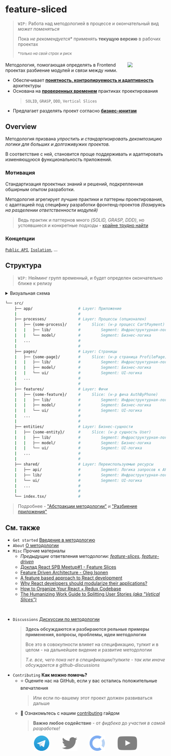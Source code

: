 # feature-sliced

> `WIP:` Работа над методологией в процессе и окончательный вид *может поменяться*
>
> Пока *не рекомендуется** применять **текущую версию** в рабочих проектах 
>
> <sup>**только на свой страх и риск*</sup>

<!-- 🏅 Add badges -->

<!--
[npm]: https://www.npmjs.com/package/NPM_PACKAGE

[![npm](https://img.shields.io/npm/v/NPM_PACKAGE?style=flat-square)][npm]
[![npm](https://img.shields.io/npm/dw/NPM_PACKAGE?style=flat-square)][npm]
[![npm bundle size](https://img.shields.io/bundlephobia/min/NPM_PACKAGE?style=flat-square)][npm]
[![Hits](https://hits.seeyoufarm.com/api/count/incr/badge.svg?url=https%3A%2F%2Fgithub.com%2FOWNER%2FREPO&count_bg=%2379C83D&title_bg=%23555555&icon=&icon_color=%23E7E7E7&title=hits&edge_flat=true)](https://hits.seeyoufarm.com)
[![GitHub Workflow Status](https://img.shields.io/github/workflow/status/OWNER/REPO/WORKFLOW?label=tests&style=flat-square)](https://github.com/OWNER/REPO/actions)
[![GitHub commit activity](https://img.shields.io/github/commit-activity/m/OWNER/REPO?style=flat-square)](https://github.com/OWNER/REPO/commits)
-->

<!-- 🖼️ Add logo / primary image -->
<img src="https://avatars.githubusercontent.com/u/60469024?s=120" align="right" width=120>

<!-- ⚡ Add primary information & features about your repository -->
Методология, помогающая определять в Frontend проектах разбиение модулей и связи между ними.

[refs-arch]: ./about/architecture.md
[refs-arch-req]: ./about/architecture.md#-требования
[refs-motivation]: ./about/motivation.md
[refs-motivation-why]: ./about/motivation.md#-почему-не-хватает-существующих-решений
[refs-ext-ubiq-lang]: https://thedomaindrivendesign.io/developing-the-ubiquitous-language

- Обеспечивает [**понятность, контролируемость и адаптивность**][refs-arch-req] архитектуры
- Основана на [**проверенных временем**][refs-motivation-why] практиках проектирования
    > `SOLID`, `GRASP`, `DDD`, `Vertical Slices`
- Предлагает разделять проект согласно [**бизнес-юнитам**][refs-ext-ubiq-lang]

## Overview

Методология призвана *упростить и стандартизировать декомпозицию логики для больших и долгоживужих проектов.*

В соответствие с ней, становится проще поддерживать и адаптировать изменяющуюся функциональность приложений.

### Мотивация

Стандартизация проектных знаний и решений, подкрепленная обширным опытом разработки.

Методология агрегирует лучшие практики и паттерны проектирования, с адаптацией под специфику разработки фронтенд-проектов *(базируясь на разделении ответственности модулей)*

> Ведь практик и паттернов много *(SOLID, GRASP, DDD)*, но устоявшиеся и конкретные подходы - [крайне трудно найти][refs-motivation]

### Концепции

[`Public API`](./concepts/public-api.md), [`Isolation`](./concepts/cross-communication.md), ...

## Структура

> `WIP:` Нейминг групп временный, и будет определен окончательно ближе к релизу

<details>
<summary>Визуальная схема</summary>

> `WIP:` Схема - представляет лишь **примерное** разбиение проекта по модулям и будет определена окончательно ближе к релизу

![visual_schema](./assets/visual_schema.jpg)
</details>

```sh
└── src/
    ├── app/                    # Layer: Приложение
    |                           #
    ├── processes/              # Layer: Процессы (опционален)
    |   ├── {some-process}/     #     Slice: (н-р процесс CartPayment)
    |   |   ├── lib/            #         Segment: Инфраструктурная-логика (хелперы)
    |   |   └── model/          #         Segment: Бизнес-логика
    |   ...                     #
    |                           #
    ├── pages/                  # Layer: Страницы
    |   ├── {some-page}/        #     Slice: (н-р страница ProfilePage)
    |   |   ├── lib/            #         Segment: Инфраструктурная-логика (хелперы)
    |   |   ├── model/          #         Segment: Бизнес-логика
    |   |   └── ui/             #         Segment: UI-логика
    |   ...                     #
    |                           #
    ├── features/               # Layer: Фичи
    |   ├── {some-feature}/     #     Slice: (н-р фича AuthByPhone)
    |   |   ├── lib/            #         Segment: Инфраструктурная-логика (хелперы)
    |   |   ├── model/          #         Segment: Бизнес-логика
    |   |   └── ui/             #         Segment: UI-логика
    |   ...                     #
    |                           #
    ├── entities/               # Layer: Бизнес-сущности
    |   ├── {some-entity}/      #     Slice: (н-р сущность User)
    |   |   ├── lib/            #         Segment: Инфраструктурная-логика (хелперы)
    |   |   ├── model/          #         Segment: Бизнес-логика
    |   |   └── ui/             #         Segment: UI-логика
    |   ...                     #
    |                           #
    ├── shared/                 # Layer: Переиспользуемые ресурсы
    |   ├── api/                #         Segment: Логика запросов к API
    |   ├── lib/                #         Segment: Инфраструктурная-логика (хелперы)
    |   └── ui/                 #         Segment: UI-логика
    |   ...                     #
    |                           #
    └── index.tsx/              #
```

> Подробнее - ["Абстракции методологии"](./intro/abstractions.md) и ["Разбиение приложения"](./concepts/app-splitting.md)

## См. также

<!--
TODO: Если ссылок будет потом оч много - вынести в переменные
-->

<!-- 
TODO: Перенести ссылки на референсы в /src/readme.md, как Карина добьет свой PR
-->

- `Get started` [Введение в методологию](./intro/readme.md)
- `About` [О методологии](./about/readme.md)
- `Misc` Прочие материалы
  - *Предыдущие* ответвления методологии: *[feature-slices](https://featureslices.dev/v1.0.html)*, *[feature-driven](./about/old/feature-driven/README.md)*
  - [Доклад React SPB Meetup#1 - Feature Slices](https://t.me/feature_slices)
  - [Feature Driven Architecture - Oleg Isonen](https://www.youtube.com/watch?v=BWAeYuWFHhs)
  - [A feature based approach to React development](https://ryanlanciaux.com/blog/2017/08/20/a-feature-based-approach-to-react-development/)
  - [Why React developers should modularize their applications?](https://alexmngn.medium.com/why-react-developers-should-modularize-their-applications-d26d381854c1)
  - [How to Organize Your React + Redux Codebase](https://www.pluralsight.com/guides/how-to-organize-your-react-+-redux-codebase)
  - [The Humanizing Work Guide to Splitting User Stories *(aka "Vetical Slices")*](https://www.humanizingwork.com/the-humanizing-work-guide-to-splitting-user-stories/)

<br/>

- `Discussions` [Дискуссии по методологии](https://github.com/feature-sliced/wiki/discussions)
  > **Здесь обсуждаются и разбираются рельные примеры применения, вопросы, проблемы, идеи методологии**
  >
  > Все это в совокупности влияет на спецификацию, тулкит и в целом - на дальнейшее видение и развитие методологии
  >
  > *Т.е. все, чего пока нет в спецификации/тулките - так или иначе обсуждается в github-discussions*
- `Contributing` **Как можно помочь?**
  - ⭐ Оцените нас на GitHub, если у вас остались положительные впечатления
    > Или если по-вашему этот проект должен развиваться дальше
  - 💫 Ознакомьтесь с нашим [contributing](./CONTRIBUTING.md) гайдом
    > **Важно любое содействие** - от *фидбека* до *участия в самой разработке!*

<!-- 
FIXME: Не удалось нормально justify-content:space-around применить в md
Если есть варики как лучше отступы расставить - welcome :)
-->

<!-- TODO: Добавить ссылкии, как доработаем ютуб и твиттер -->

<div align="center">

[![tg](./assets/social_tg.png)](https://t.me/feature_sliced "Телеграм-чат")
&nbsp;&nbsp;&nbsp;&nbsp;&nbsp;&nbsp;&nbsp;&nbsp;
[![twitter](./assets/social_twitter.png)](#wip "Twitter (в процессе)")
&nbsp;&nbsp;&nbsp;&nbsp;&nbsp;&nbsp;&nbsp;&nbsp;
[![open-collective](./assets/social_opencollective.png)](https://opencollective.com/feature-sliced "OpenCollective профиль")
&nbsp;&nbsp;&nbsp;&nbsp;&nbsp;&nbsp;&nbsp;&nbsp;
[![youtube](./assets/social_youtube.png)](#wip "YouTube канал (в процессе)")
</div>
